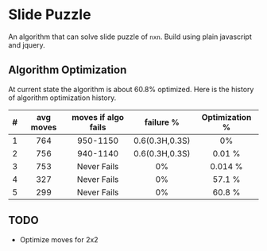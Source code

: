 # Slide Puzzle

An algorithm that can solve slide puzzle of `nxn`. Build using plain javascript and jquery.

## Algorithm Optimization

At current state the algorithm is about 60.8% optimized. Here is the history of algorithm optimization history.

| # | avg moves | moves if algo fails |    failure %   | Optimization % |
|:-:|:---------:|:-------------------:|:--------------:|:--------------:|
| 1 |    764    |       950-1150      | 0.6(0.3H,0.3S) |       0%       |
| 2 |    756    |       940-1140      | 0.6(0.3H,0.3S) |     0.01 %     |
| 3 |    753    |     Never Fails     |       0%       |     0.014 %    |
| 4 |    327    |     Never Fails     |       0%       |     57.1 %     |
| 5 |    299    |     Never Fails     |       0%       |     60.8 %     |

## TODO

* Optimize moves for 2x2